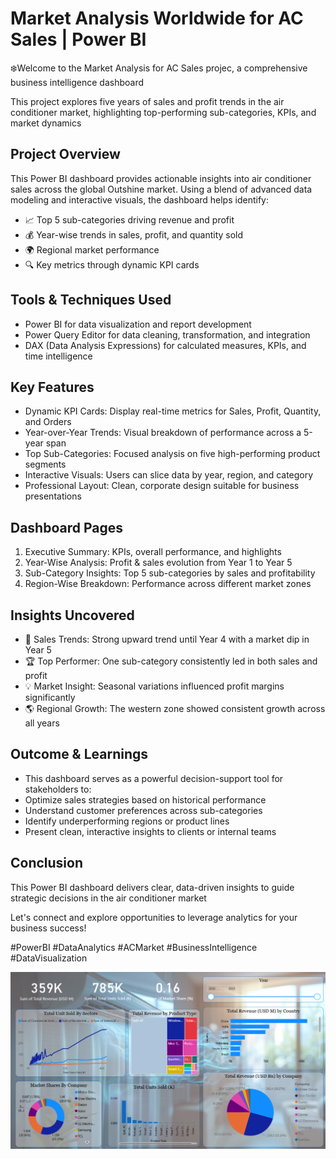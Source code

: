 # Market Analysis Worldwide for AC Sales | Power BI

❄️Welcome to the Market Analysis for AC Sales projec, a comprehensive business intelligence dashboard 

This project explores five years of sales and profit trends in the air conditioner market, highlighting top-performing sub-categories, KPIs, and market dynamics

## Project Overview

This Power BI dashboard provides actionable insights into air conditioner sales across the global Outshine market. Using a blend of advanced data modeling and interactive visuals, the dashboard helps identify:

- 📈 Top 5 sub-categories driving revenue and profit
- 💰 Year-wise trends in sales, profit, and quantity sold
- 🌍 Regional market performance
- 🔍 Key metrics through dynamic KPI cards

## Tools & Techniques Used
- Power BI for data visualization and report development
- Power Query Editor for data cleaning, transformation, and integration
- DAX (Data Analysis Expressions) for calculated measures, KPIs, and time intelligence

## Key Features
- Dynamic KPI Cards: Display real-time metrics for Sales, Profit, Quantity, and Orders
- Year-over-Year Trends: Visual breakdown of performance across a 5-year span
- Top Sub-Categories: Focused analysis on five high-performing product segments
- Interactive Visuals: Users can slice data by year, region, and category
- Professional Layout: Clean, corporate design suitable for business presentations

## Dashboard Pages
1. Executive Summary: KPIs, overall performance, and highlights
2. Year-Wise Analysis: Profit & sales evolution from Year 1 to Year 5
3. Sub-Category Insights: Top 5 sub-categories by sales and profitability
4. Region-Wise Breakdown: Performance across different market zones

## Insights Uncovered
- 📌 Sales Trends: Strong upward trend until Year 4 with a market dip in Year 5
- 🏆 Top Performer: One sub-category consistently led in both sales and profit
- 💡 Market Insight: Seasonal variations influenced profit margins significantly
- 🌎 Regional Growth: The western zone showed consistent growth across all years

## Outcome & Learnings
- This dashboard serves as a powerful decision-support tool for stakeholders to:
- Optimize sales strategies based on historical performance
- Understand customer preferences across sub-categories
- Identify underperforming regions or product lines
- Present clean, interactive insights to clients or internal teams

## Conclusion

This Power BI dashboard delivers clear, data-driven insights to guide strategic decisions in the air conditioner market

Let's connect and explore opportunities to leverage analytics for your business success!

#PowerBI #DataAnalytics #ACMarket #BusinessIntelligence #DataVisualization


![image](https://github.com/Sakshi-Raichand/Market-Analysis-for-AC-Sales/blob/main/Screenshot%202025-07-03%20160932.png)
